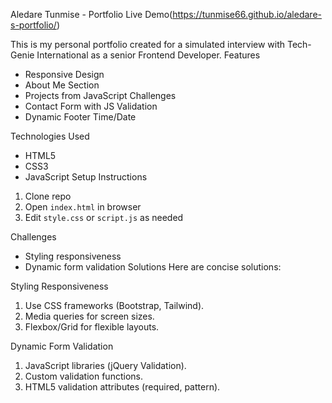 Aledare Tunmise - Portfolio
Live Demo(https://tunmise66.github.io/aledare-s-portfolio/)
 
This is my personal portfolio created for a simulated interview with Tech-Genie International as a senior Frontend Developer.
 Features
- Responsive Design
- About Me Section
- Projects from JavaScript Challenges
- Contact Form with JS Validation
- Dynamic Footer Time/Date

Technologies Used
- HTML5
- CSS3
- JavaScript
 Setup Instructions
1. Clone repo
2. Open `index.html` in browser
3. Edit `style.css` or `script.js` as needed

Challenges
- Styling responsiveness
- Dynamic form validation
Solutions 
Here are concise solutions:

Styling Responsiveness
1. Use CSS frameworks (Bootstrap, Tailwind).
2. Media queries for screen sizes.
3. Flexbox/Grid for flexible layouts.

Dynamic Form Validation
1. JavaScript libraries (jQuery Validation).
2. Custom validation functions.
3. HTML5 validation attributes (required, pattern).
